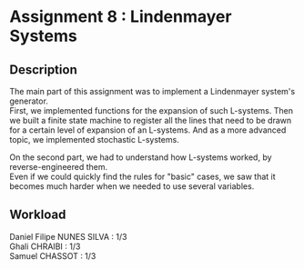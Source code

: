 # Assignment 8 : Lindenmayer Systems

## Description

The main part of this assignment was to implement a Lindenmayer system's generator.  
First, we implemented functions for the expansion of such L-systems. Then we built a finite state machine to register all the lines that need to be drawn for a certain level of expansion of an L-systems. And as a more advanced topic, we implemented stochastic L-systems.

On the second part, we had to understand how L-systems worked, by reverse-engineered them.   
Even if we could quickly find the rules for "basic" cases, we saw that it becomes much harder when we needed to use several variables.


## Workload
Daniel Filipe NUNES SILVA : 1/3  
Ghali CHRAIBI : 1/3  
Samuel CHASSOT : 1/3  

